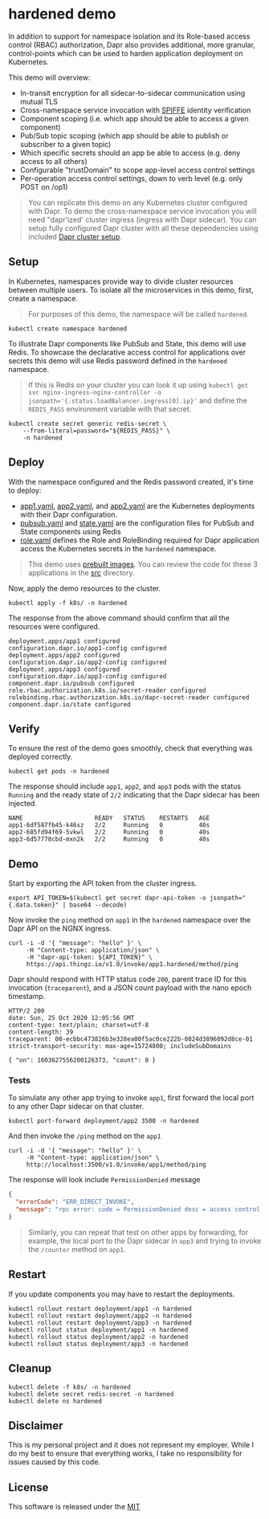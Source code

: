 # hardened demo 

In addition to support for namespace isolation and its Role-based access control (RBAC) authorization, Dapr also provides additional, more granular, control-points which can be used to harden application deployment on Kubernetes. 

This demo will overview: 

* In-transit encryption for all sidecar-to-sidecar communication using mutual TLS
* Cross-namespace service invocation with [SPIFFE](https://spiffe.io/) identity verification 
* Component scoping (i.e. which app should be able to access a given component)
* Pub/Sub topic scoping (which app should be able to publish or subscriber to a given topic)
* Which specific secrets should an app be able to access (e.g. deny access to all others)
* Configurable "trustDomain" to scope app-level access control settings 
* Per-operation access control settings, down to verb level (e.g. only POST on /op1)

> You can replicate this demo on any Kubernetes cluster configured with Dapr. To demo the cross-namespace service invocation you will need "dapr'ized' cluster ingress (ingress with Dapr sidecar). You can setup fully configured Dapr cluster with all these dependencies using included [Dapr cluster setup](../setup).

## Setup 

In Kubernetes, namespaces provide way to divide cluster resources between multiple users. To isolate all the microservices in this demo, first, create a namespace. 

> For purposes of this demo, the namespace will be called `hardened`.

```shell
kubectl create namespace hardened
```

To illustrate Dapr components like PubSub and State, this demo will use Redis. To showcase the declarative access control for applications over secrets this demo will use Redis password defined in the `hardened` namespace.

> If this is Redis on your cluster you can look it up using `kubectl get svc nginx-ingress-nginx-controller -o jsonpath='{.status.loadBalancer.ingress[0].ip}'` and define the `REDIS_PASS` environment variable with that secret. 

```shell
kubectl create secret generic redis-secret \
    --from-literal=password="${REDIS_PASS}" \
    -n hardened 
```

## Deploy

With the namespace configured and the Redis password created, it's time to deploy:

* [app1.yaml](./k8s/app1.yaml), [app2.yaml](./k8s/app1.yaml), and [app2.yaml](./k8s/app1.yaml) are the Kubernetes deployments with their Dapr configuration.
* [pubsub.yaml](./k8s/pubsub.yaml) and [state.yaml](./k8s/state.yaml) are the configuration files for PubSub and State components using Redis
* [role.yaml](./k8s/role.yaml) defines the Role and RoleBinding required for Dapr application access the Kubernetes secrets in the `hardened` namespace.

> This demo uses [prebuilt images](https://github.com/mchmarny?tab=packages&q=hardened-app). You can review the code for these 3 applications in the [src](./src) directory.

Now, apply the demo resources to the cluster.

```shell
kubectl apply -f k8s/ -n hardened
```

The response from the above command should confirm that all the resources were configured.

```shell
deployment.apps/app1 configured
configuration.dapr.io/app1-config configured
deployment.apps/app2 configured
configuration.dapr.io/app2-config configured
deployment.apps/app3 configured
configuration.dapr.io/app3-config configured
component.dapr.io/pubsub configured
role.rbac.authorization.k8s.io/secret-reader configured
rolebinding.rbac.authorization.k8s.io/dapr-secret-reader configured
component.dapr.io/state configured
```

## Verify 

To ensure the rest of the demo goes smoothly, check that everything was deployed correctly.

```shell
kubectl get pods -n hardened
```

The response should include `app1`, `app2`, and `app3` pods with the status `Running` and the ready state of `2/2` indicating that the Dapr sidecar has been injected.

```shell
NAME                    READY   STATUS    RESTARTS   AGE
app1-6df587fb45-k46sz   2/2     Running   0          40s
app2-685fd94f69-5vkwl   2/2     Running   0          40s
app3-6d57778cbd-mxn2k   2/2     Running   0          40s
```

## Demo 

Start by exporting the API token from the cluster ingress.

```shell
export API_TOKEN=$(kubectl get secret dapr-api-token -o jsonpath="{.data.token}" | base64 --decode)
```

Now invoke the `ping` method on `app1` in the `hardened` namespace over the Dapr API on the NGNX ingress.

```shell
curl -i -d '{ "message": "hello" }' \
     -H "Content-type: application/json" \
     -H "dapr-api-token: ${API_TOKEN}" \
     https://api.thingz.io/v1.0/invoke/app1.hardened/method/ping
```

Dapr should respond with HTTP status code `200`, parent trace ID for this invocation (`traceparent`), and a JSON count payload with the nano epoch timestamp. 

```shell
HTTP/2 200
date: Sun, 25 Oct 2020 12:05:56 GMT
content-type: text/plain; charset=utf-8
content-length: 39
traceparent: 00-ecbbc473826b3e328ea00f5ac0ce222b-0824d3896092d8ce-01
strict-transport-security: max-age=15724800; includeSubDomains

{ "on": 1603627556200126373, "count": 8 }
```

### Tests

To simulate any other app trying to invoke `app1`, first forward the local port to any other Dapr sidecar on that cluster.

```shell
kubectl port-forward deployment/app2 3500 -n hardened
```

And then invoke the `/ping` method on the `app1`

```shell
curl -i -d '{ "message": "hello" }' \
     -H "Content-type: application/json" \
     http://localhost:3500/v1.0/invoke/app1/method/ping
```

The response will look include `PermissionDenied` message 

```json
{
  "errorCode": "ERR_DIRECT_INVOKE",
  "message": "rpc error: code = PermissionDenied desc = access control policy has denied access to appid: app2 operation: ping verb: POST"
}
```

> Similarly, you can repeat that test on other apps by forwarding, for example, the local port to the Dapr sidecar in `app3` and trying to invoke the `/counter` method on `app1`. 

## Restart 

If you update components you may have to restart the deployments.

```shell
kubectl rollout restart deployment/app1 -n hardened
kubectl rollout restart deployment/app2 -n hardened
kubectl rollout restart deployment/app3 -n hardened
kubectl rollout status deployment/app1 -n hardened
kubectl rollout status deployment/app2 -n hardened
kubectl rollout status deployment/app3 -n hardened
```

## Cleanup

```shell
kubectl delete -f k8s/ -n hardened
kubectl delete secret redis-secret -n hardened
kubectl delete ns hardened
```

## Disclaimer

This is my personal project and it does not represent my employer. While I do my best to ensure that everything works, I take no responsibility for issues caused by this code.

## License

This software is released under the [MIT](../LICENSE)
